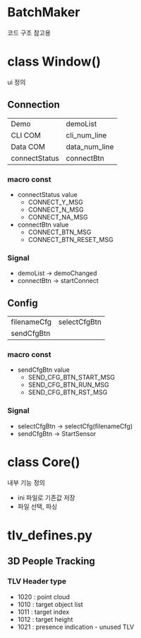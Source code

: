 # BatchMaker
코드 구조 참고용

# class Window()
ui 정의
## Connection
| | |
| --- | --- |
| Demo | demoList |
| CLI COM | cli_num_line |
| Data COM | data_num_line |
| connectStatus | connectBtn |

### macro const
* connectStatus value
    * CONNECT_Y_MSG
    * CONNECT_N_MSG
    * CONNECT_NA_MSG
* connectBtn value
    * CONNECT_BTN_MSG
    * CONNECT_BTN_RESET_MSG

### Signal
* demoList -> demoChanged
* connectBtn -> startConnect

## Config
| | |
| --- | --- |
| filenameCfg | selectCfgBtn |
| sendCfgBtn | |

### macro const
* sendCfgBtn value
    * SEND_CFG_BTN_START_MSG
    * SEND_CFG_BTN_RUN_MSG
    * SEND_CFG_BTN_RST_MSG

### Signal
* selectCfgBtn -> selectCfg(filenameCfg)
* sendCfgBtn -> StartSensor

# class Core()
내부 기능 정의
* ini 파일로 기존값 저장
* 파일 선택, 파싱

# tlv_defines.py
## 3D People Tracking
### TLV Header type
* 1020 : point cloud
* 1010 : target object list
* 1011 : target index
* 1012 : target height
* 1021 : presence indication - unused TLV